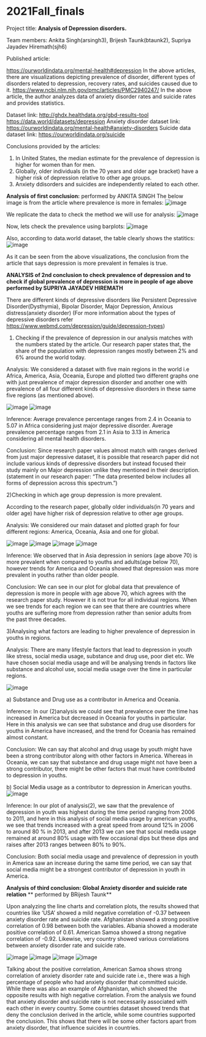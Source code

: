 # 2021Fall_finals

 
Project title: **Analysis of Depression disorders.**

Team members: Ankita Singh(arsingh3), Brijesh Taunk(btaunk2), Supriya Jayadev Hiremath(sjh6)

Published article:

https://ourworldindata.org/mental-health#depression
In the above articles, there are visualizations depicting prevalence of disorder, different types of disorders related to depression, recovery rates, and suicides caused due to it.
https://www.ncbi.nlm.nih.gov/pmc/articles/PMC2940247/
In the above article, the author analyzes data of anxiety disorder rates and suicide rates and provides statistics.

Dataset link:
http://ghdx.healthdata.org/gbd-results-tool
https://data.world/datasets/depression
Anxiety disorder dataset link: https://ourworldindata.org/mental-health#anxiety-disorders
Suicide data dataset link: https://ourworldindata.org/suicide

Conclusions provided by the articles:

1) In United States, the median estimate for the prevalence of depression is higher for women than for men. 
2) Globally, older individuals (in the 70 years and older age bracket) have a higher risk of depression relative to other age groups.
3) Anxiety ddisorders and suicides are independently related to each other.


**Analysis of first conclusion:**
performed by ANKITA SINGH
The below image is from the article where prevalence is more in females:
![image](https://user-images.githubusercontent.com/83684343/145696916-04ff886d-487d-4f35-ae28-d83a74586c91.png)

We replicate the data to check the method we will use for analysis:
![image](https://user-images.githubusercontent.com/83684343/145696958-c557262f-9ba0-401a-b20d-66b1f6cd618f.png)

Now, lets check the prevalence using barplots:
![image](https://user-images.githubusercontent.com/83684343/145696995-bdede3f2-8eff-4a2c-9d90-4b4d2aec3f26.png)

Also, according to data.world dataset, the table clearly shows the statitics:
![image](https://user-images.githubusercontent.com/83684343/145697048-5d19e9bc-4781-48c0-b683-74c2ea99f4cf.png)

As it can be seen from the above visualizations, the conclusion from the article that says depression is more prevalent in females is true.

**ANALYSIS of 2nd conclusion to check prevalence of depression and to check if global prevalence of depression is more in people of age above**
**performed by SUPRIYA JAYADEV HIREMATH**

There are different kinds of depressive disorders like Persistent Depressive Disorder(Dysthymia), Bipolar Disorder, Major Depression, Anxious distress(anxiety disorder)
(For more information about the types of depressive disorders refer https://www.webmd.com/depression/guide/depression-types)

1) Checking if the prevalence of depression in our analysis matches with the numbers stated by the article.
Our research paper states that, the share of the population with depression ranges mostly between 2% and 6% around the world today.

Analysis:
We considered a dataset with five main regions in the world i.e Africa, America, Asia, Oceania, Europe and plotted  two different graphs one with just prevalence of major depression disorder  and another one with prevalence of all four different kinds of depressive disorders in these same five regions (as mentioned above).

![image](https://user-images.githubusercontent.com/89532683/145703431-97754ee8-c92f-4b8c-913f-5e0cad5f9d62.png)
![image](https://user-images.githubusercontent.com/89532683/145703449-f9181002-d2e8-4448-a833-e877157fb837.png)

Inference:
Average prevalence percentage ranges from 2.4 in Oceania to 5.07 in Africa considering just major depressive disorder.
Average prevalence percentage ranges from 2.1 in Asia to 3.13 in America considering all mental health disorders.

Conclusion:
Since research paper values almost match with ranges derived from just major depressive dataset, it is possible that research paper did not include various kinds of depressive disorders but instead focused their study mainly on Major depression unlike they mentioned in their description.(statement in our research paper: “The data presented below includes all forms of depression across this spectrum.”)

2)Checking in which age group depression is more prevalent.

According to the research paper, globally older individuals(in 70 years and older age) have higher risk of depression relative to other age groups.

Analysis:
We considered our main dataset and plotted graph for four different regions: America, Oceania, Asia and one for global.

![image](https://user-images.githubusercontent.com/89532683/145703542-f152df72-0458-45d3-931f-b4c87762cb43.png)
![image](https://user-images.githubusercontent.com/89532683/145703596-4ae8c387-9a2f-40b8-8c29-be0a5768ed41.png)
![image](https://user-images.githubusercontent.com/89532683/145703611-29cdde8a-b0b6-49dc-9510-3bb510724f21.png)
![image](https://user-images.githubusercontent.com/89532683/145703626-9fbefee3-70ed-4e88-aa25-042077d780a7.png)

Inference:
We observed that in Asia depression in seniors (age above 70) is more prevalent when compared to youths and adults(age below 70), however trends for America and Oceania showed that depression was more prevalent in youths rather than older people.

Conclusion:
We can see in our plot for global data that prevalence of depression is more in people with age above 70, which agrees with the research paper study. However it is not true for all individual regions. When we see trends for each region we can see that there are countries where youths are suffering more from depression rather than senior adults from the past three decades.

3)Analysing what factors are leading to higher prevalence of depression in youths in regions.

Analysis:
There are many lifestyle factors that lead to depression in youth like stress, social media usage, substance and drug use, poor diet etc. We have chosen social media usage and will be analysing trends in factors like substance and alcohol use, social media usage over the time in particular regions.

![image](https://user-images.githubusercontent.com/89532683/145703641-3a593c3a-2a65-41b0-b4f5-daa2da15be84.png)

   a) Substance and Drug use as a contributor in America and Oceania.
   
   Inference:
   In our (2)analysis we could see that prevalence over the time has increased in America but decreased in Oceania for youths in particular.
   Here in this analysis we can see that substance and drug use disorders for youths in America have increased, and the trend for Oceania has remained almost          constant.
   
   Conclusion:
   We can say that alcohol and drug usage by youth might have been a strong contributor along with other factors in America.
   Whereas in Oceania, we can say that substance and drug usage might not have been a strong contributor, there might be other factors that must have contributed      to depression in youths.
   
   b) Social Media usage as a contributor to depression in American youths.
   ![image](https://user-images.githubusercontent.com/89532683/145703652-d15276b8-3b65-4838-bbb6-b1085c0045f5.png)

   Inference:
   In our plot of analysis(2), we saw that the prevalence of depression in youth was highest during the time period ranging from 2006 to 2011, and here in this        analysis of social media usage by american youths, we see that trends increased with a great speed from around 12%  in 2006 to around 80 % in 2013, and after      2013 we can see that social media usage remained at around 80% usage with few occasional dips but these dips and raises after 2013 ranges between 80% to 90%.
   
   Conclusion:
   Both social media usage and prevalence of depression in youth in America saw an increase during the same time period, we can say that social media might be a      strongest contributor of depression in youth in America.


**Analysis of third conclusion: Global Anxiety disorder and suicide rate relation**
** performed by BRijesh Taunk** 

Upon analyzing the line charts and correlation plots, the results showed that countries like ‘USA’ showed a mild negative correlation of -0.37 between anxiety disorder rate and suicide rate.  Afghanistan showed a strong positive correlation of 0.98 between both the variables. Albania showed a moderate positive correlation of 0.61. American Samoa showed a strong negative correlation of -0.92. Likewise, very country showed various correlations between anxiety disorder rate and suicide rate. 

![image](https://user-images.githubusercontent.com/89649869/145699889-c1124172-7bb1-4637-843b-64351fbeee7c.png)
![image](https://user-images.githubusercontent.com/89649869/145699895-44d01e85-934a-4678-b295-21e8fa7535e5.png)
![image](https://user-images.githubusercontent.com/89649869/145699898-871f9a84-3bad-4b68-81ae-9532633e08e2.png)
![image](https://user-images.githubusercontent.com/89649869/145699906-5528182d-14cd-44e8-bb84-97eab24d4f34.png)

Talking about the positive correlation, American Samoa shows strong correlation of anxiety disorder rate and suicide rate i.e., there was a high percentage of people who had anxiety disorder that committed suicide.  While there was also an example of Afghanistan, which showed the opposite results with high negative correlation. 
From the analysis we found that anxiety disorder and suicide rate is not necessarily associated with each other in every country. Some countries dataset showed trends that deny the conclusion derived in the article, while some countries supported the conclusion. This shows that there will be some other factors apart from anxiety disorder, that influence suicides in countries.


